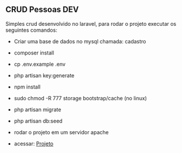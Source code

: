 ## CRUD Pessoas DEV

Simples crud desenvolvido no laravel, para rodar o projeto executar os seguintes comandos:

- Criar uma base de dados no mysql chamada: cadastro
- composer install
- cp .env.example .env
- php artisan key:generate
- npm install
- sudo chmod -R 777 storage bootstrap/cache  (no linux)
- php artisan migrate
- php artisan db:seed

- rodar o projeto em um servidor apache


- acessar: [Projeto](http://localhost/pessoas)
